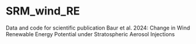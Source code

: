 # SRM_wind_RE
Data and code for scientific publication Baur et al. 2024: Change in Wind Renewable Energy Potential under Stratospheric Aerosol Injections
